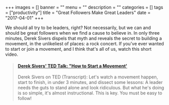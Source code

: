 +++
images = []
banner = ""
menu = ""
description = ""
categories = []
tags = ["productivity"]
title = "Great Followers Make Great Leaders"
date = "2017-04-01"
+++

We should all try to be leaders, right? Not necessarily, but we can and should be great followers when
we find a cause to believe in. In only three minutes, Derek Sivers dispels that myth and
reveals the secret to building a movement, in the unlikeliest of places: a rock concert.
If you've ever wanted to start or join a movement, and I think that's all of us, watch this
short video.

<blockquote class="embedly-card" data-card-controls="0"><h4><a href="https://www.youtube.com/watch?v=RXMnDG3QzxE">Derek Sivers' TED Talk: "How to Start a Movement'</a></h4><p>Derek Sivers on TED (Transcript): Let's watch a movement happen, start to finish, in under 3 minutes, and dissect some lessons: A leader needs the guts to stand alone and look ridiculous. But what he's doing is so simple, it's almost instructional. This is key. You must be easy to follow!</p></blockquote>
<script async src="//cdn.embedly.com/widgets/platform.js" charset="UTF-8"></script>
